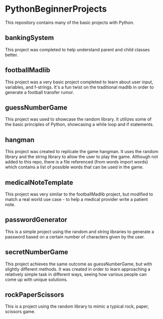 # PythonBeginnerProjects

This repository contains many of the basic projects with Python.

## bankingSystem

This project was completed to help understand parent and child classes better.

## footballMadlib

This project was a very basic project completed to learn about user input, variables, and f-strings. It's a fun twist on the traditional madlib in order to generate a football transfer rumor.

## guessNumberGame

This project was used to showcase the random library. It utilizes some of the basic principles of Python, showcasing a while loop and if statements.

## hangman

This project was created to replicate the game hangman. It uses the random library and the string library to allow the user to play the game. Although not added to this repo, there is a file referenced (from words import words) which contains a list of possible words that can be used in the game.

## medicalNoteTemplate

This project was very similar to the footballMadlib project, but modified to match a real world use case - to help a medical provider write a patient note.

## passwordGenerator

This is a simple project using the random and string libraries to generate a password based on a certain number of characters given by the user.

## secretNumberGame

This project achieves the same outcome as guessNumberGame, but with slightly different methods. It was created in order to learn approaching a relatively simple task in different ways, seeing how various people can come up with unique solutions.

## rockPaperScissors

This is a project using the random library to mimic a typical rock, paper, scissors game.
